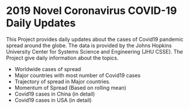 # 2019 Novel Coronavirus COVID-19 Daily Updates

This Project provides daily updates about the cases of Covid19 pandemic spread around the globe. The data is provided by
the Johns Hopkins University Center for Systems Science and Engineering (JHU CSSE). The Project give daily information about 
the topics.

* Worldwide cases of spread 
* Major countries with most number of Covid19 cases
* Trajectory of spread in Major countries.
* Momentum of Spread (Based on rolling mean)
* Covid19 cases in China (in detail)
* Covid19 cases in USA (in detail)

